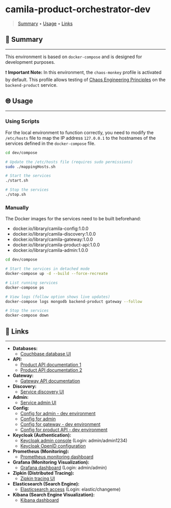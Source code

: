 # camila-product-orchestrator-dev

> [Summary](#-summary)
  • [Usage](#-usage)
  • [Links](#-links)

## 📜 Summary

---

This environment is based on `docker-compose` and is designed for development purposes.

❗  **Important Note:** In this environment, the `chaos-monkey` profile is activated by default. This profile allows testing of [Chaos Engineering Principles](https://principlesofchaos.org/) on the `backend-product` service.

## 🌐 Usage

---

### Using Scripts

For the local environment to function correctly, you need to modify the `/etc/hosts` file to map the IP address `127.0.0.1` to the hostnames of the services defined in the `docker-compose` file.

```bash
cd dev/compose

# Update the /etc/hosts file (requires sudo permissions)
sudo ./mappingHosts.sh

# Start the services
./start.sh

# Stop the services
./stop.sh
```

### Manually

The Docker images for the services need to be built beforehand:

  * docker.io/library/camila-config:1.0.0
  * docker.io/library/camila-discovery:1.0.0
  * docker.io/library/camila-gateway:1.0.0
  * docker.io/library/camila-product-api:1.0.0
  * docker.io/library/camila-admin:1.0.0

```bash
cd dev/compose

# Start the services in detached mode
docker-compose up -d --build --force-recreate

# List running services
docker-compose ps

# View logs (follow option shows live updates)
docker-compose logs mongodb backend-product gateway --follow

# Stop the services
docker-compose down
```

## 🔗 Links

---

* **Databases:**
  * [Couchbase database UI](http://localhost:8091/ui/index.html)
* **API:**
  * [Product API documentation 1](http://localhost:8080/product-dev/api/swagger-ui.html)
  * [Product API documentation 2](http://localhost:8081/product-dev/api/swagger-ui.html)
* **Gateway:**
  * [Gateway API documentation](http://localhost:8090/swagger-ui.html)
* **Discovery:**
  * [Service discovery UI](http://localhost:8761)
* **Admin:**
  * [Service admin UI](http://localhost:8100)
* **Config:**
  * [Config for admin - dev environment](http://localhost:8888/camila-admin/dev/main)
  * [Config for admin](http://localhost:8888/camila-admin/main)
  * [Config for gateway - dev environment](http://localhost:8888/camila-gateway/dev/main)
  * [Config for product API - dev environment](http://localhost:8888/camila-product-api/dev/main)
* **Keycloak (Authentication):**
  * [Keycloak admin console](http://keycloak:9191/admin/master/console) (Login: admin/admin1234)
  * [Keycloak OpenID configuration](http://keycloak:9191/realms/camila-realm/.well-known/openid-configuration)
* **Prometheus (Monitoring):**
  * [Prometheus monitoring dashboard](http://localhost:9090)
* **Grafana (Monitoring Visualization):**
  * [Grafana dashboard](http://localhost:3000) (Login: admin/admin)
* **Zipkin (Distributed Tracing):**
  * [Zipkin tracing UI](http://localhost:9411/zipkin)
* **Elasticsearch (Search Engine):**
  * [Elasticsearch access](http://localhost:9200/) (Login: elastic/changeme)
* **Kibana (Search Engine Visualization):**
  * [Kibana dashboard](http://localhost:5601/app/kibana_overview)
